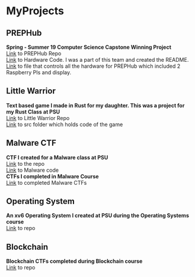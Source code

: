 # MyProjects

## PREPHub
**Spring - Summer 19 Computer Science Capstone Winning Project**  
  [Link](https://github.com/dannielsotelo/PREPHub/tree/master/PREPHub-Software) to PREPHub Repo  
  [Link](https://github.com/dannielsotelo/PREPHub/tree/master/PREPHub-Software/prephub-hardware) to Hardware Code. I was a part of this team and created the README.  
  [Link](https://github.com/dannielsotelo/PREPHub/blob/master/PREPHub-Software/prephub-hardware/pi.py) to file that controls all the hardware for PREPHub which included 2 Raspberry PIs and display.  

## Little Warrior
**Text based game I made in Rust for my daughter. This was a project for my Rust Class at PSU**  
  [Link](https://github.com/dannielsotelo/Little-Warrior) to Little Warrior Repo  
  [Link](https://github.com/dannielsotelo/Little-Warrior/tree/master/src) to src folder which holds code of the game  

## Malware CTF
**CTF I created for a Malware class at PSU**  
  [Link](https://github.com/dannielsotelo/Malware-Project) to the repo  
  [Link](https://github.com/dannielsotelo/Malware-Project/blob/master/program.c.template) to Malware code  
**CTFs I completed in Malware Course**  
  [Link](https://github.com/dannielsotelo/Malware) to completed Malware CTFs  

## Operating System
**An xv6 Operating System I created at PSU during the Operating Systems course**  
  [Link](https://github.com/dannielsotelo/xv6_OS) to repo  

## Blockchain
**Blockchain CTFs completed during Blockchain course**  
  [Link](https://github.com/dannielsotelo/Blockchain) to repo  
